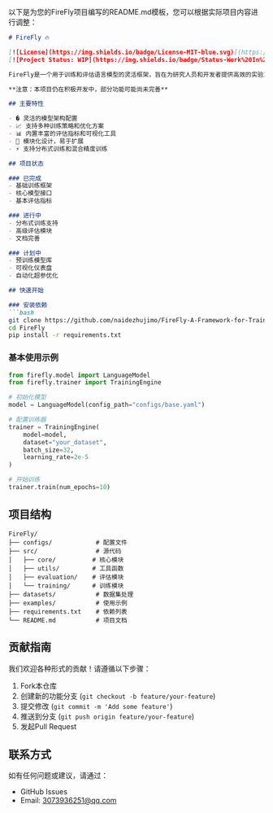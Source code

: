 以下是为您的FireFly项目编写的README.md模板，您可以根据实际项目内容进行调整：

```markdown
# FireFly 🔥

[![License](https://img.shields.io/badge/License-MIT-blue.svg)](https://opensource.org/licenses/MIT)
[![Project Status: WIP](https://img.shields.io/badge/Status-Work%20In%20Progress-orange)](https://github.com/naidezhujimo/FireFly-A-Framework-for-Training-and-Evaluating-Language-Models-Incomplete)

FireFly是一个用于训练和评估语言模型的灵活框架，旨在为研究人员和开发者提供高效的实验工具。

**注意：本项目仍在积极开发中，部分功能可能尚未完善**

## 主要特性

- � 灵活的模型架构配置
- 📈 支持多种训练策略和优化方案
- 📊 内置丰富的评估指标和可视化工具
- 🧩 模块化设计，易于扩展
- ⚡ 支持分布式训练和混合精度训练

## 项目状态

### 已完成
- 基础训练框架
- 核心模型接口
- 基本评估指标

### 进行中
- 分布式训练支持
- 高级评估模块
- 文档完善

### 计划中
- 预训练模型库
- 可视化仪表盘
- 自动化超参优化

## 快速开始

### 安装依赖
```bash
git clone https://github.com/naidezhujimo/FireFly-A-Framework-for-Training-and-Evaluating-Language-Models-Incomplete.git
cd FireFly
pip install -r requirements.txt
```

### 基本使用示例
```python
from firefly.model import LanguageModel
from firefly.trainer import TrainingEngine

# 初始化模型
model = LanguageModel(config_path="configs/base.yaml")

# 配置训练器
trainer = TrainingEngine(
    model=model,
    dataset="your_dataset",
    batch_size=32,
    learning_rate=2e-5
)

# 开始训练
trainer.train(num_epochs=10)
```

## 项目结构
```
FireFly/
├── configs/            # 配置文件
├── src/                # 源代码
│   ├── core/          # 核心模块
│   ├── utils/         # 工具函数
│   ├── evaluation/    # 评估模块
│   └── training/      # 训练模块
├── datasets/           # 数据集处理
├── examples/           # 使用示例
├── requirements.txt    # 依赖列表
└── README.md           # 项目文档
```

## 贡献指南
我们欢迎各种形式的贡献！请遵循以下步骤：
1. Fork本仓库
2. 创建新的功能分支 (`git checkout -b feature/your-feature`)
3. 提交修改 (`git commit -m 'Add some feature'`)
4. 推送到分支 (`git push origin feature/your-feature`)
5. 发起Pull Request


## 联系方式
如有任何问题或建议，请通过：
- GitHub Issues
- Email: 3073936251@qq.com
```

